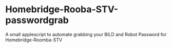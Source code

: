 # Homebridge-Rooba-STV-passwordgrab
A small applescript to automate grabbing your BILD and Robot Password for Homebridge-Roomba-STV
